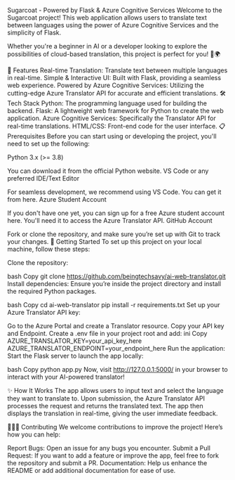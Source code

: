Sugarcoat - Powered by Flask & Azure Cognitive Services
Welcome to the Sugarcoat project! This web application allows users to translate text between languages using the power of Azure Cognitive Services and the simplicity of Flask.

Whether you're a beginner in AI or a developer looking to explore the possibilities of cloud-based translation, this project is perfect for you! 🎉🌍

🚀 Features
Real-time Translation: Translate text between multiple languages in real-time.
Simple & Interactive UI: Built with Flask, providing a seamless web experience.
Powered by Azure Cognitive Services: Utilizing the cutting-edge Azure Translator API for accurate and efficient translations.
🛠️ Tech Stack
Python: The programming language used for building the backend.
Flask: A lightweight web framework for Python to create the web application.
Azure Cognitive Services: Specifically the Translator API for real-time translations.
HTML/CSS: Front-end code for the user interface.
📋 Prerequisites
Before you can start using or developing the project, you'll need to set up the following:

Python 3.x (>= 3.8)

You can download it from the official Python website.
VS Code or any preferred IDE/Text Editor

For seamless development, we recommend using VS Code. You can get it from here.
Azure Student Account

If you don't have one yet, you can sign up for a free Azure student account here. You'll need it to access the Azure Translator API.
GitHub Account

Fork or clone the repository, and make sure you’re set up with Git to track your changes.
🔧 Getting Started
To set up this project on your local machine, follow these steps:

Clone the repository:

bash
Copy
git clone https://github.com/beingtechsavy/ai-web-translator.git
Install dependencies: Ensure you’re inside the project directory and install the required Python packages.

bash
Copy
cd ai-web-translator
pip install -r requirements.txt
Set up your Azure Translator API key:

Go to the Azure Portal and create a Translator resource.
Copy your API key and Endpoint.
Create a .env file in your project root and add:
ini
Copy
AZURE_TRANSLATOR_KEY=your_api_key_here
AZURE_TRANSLATOR_ENDPOINT=your_endpoint_here
Run the application: Start the Flask server to launch the app locally:

bash
Copy
python app.py
Now, visit http://127.0.0.1:5000/ in your browser to interact with your AI-powered translator!

✨ How It Works
The app allows users to input text and select the language they want to translate to.
Upon submission, the Azure Translator API processes the request and returns the translated text.
The app then displays the translation in real-time, giving the user immediate feedback.


🧑‍🤝‍🧑 Contributing
We welcome contributions to improve the project! Here’s how you can help:

Report Bugs: Open an issue for any bugs you encounter.
Submit a Pull Request: If you want to add a feature or improve the app, feel free to fork the repository and submit a PR.
Documentation: Help us enhance the README or add additional documentation for ease of use.



